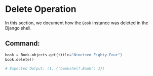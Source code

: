 # Delete Operation

In this section, we document how the `Book` instance was deleted in the Django shell.

## Command:

```python
book = Book.objects.get(title="Nineteen Eighty-Four")
book.delete()

# Expected Output: (1, {'bookshelf.Book': 1})
